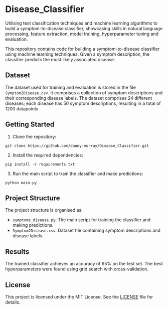 # Disease_Classifier
Utilising text classification techniques and machine learning algorithms to build a symptom-to-disease classifier, showcasing skills in natural language processing, feature extraction, model training, hyperparameter tuning and evaluation.

This repository contains code for building a symptom-to-disease classifier using machine learning techniques. Given a symptom description, the classifier predicts the most likely associated disease.

## Dataset

The dataset used for training and evaluation is stored in the file `Symptom2Disease.csv`. It comprises a collection of symptom descriptions and their corresponding disease labels. The dataset comprises 24 different diseases; each disease has 50 symptom descriptions, resulting in a total of 1200 datapoints

## Getting Started

1. Clone the repository:

```
git clone https://github.com/danny-murray/Disease_Classifier.git
```

2. Install the required dependencies:

```
pip install -r requirements.txt
```

3. Run the main script to train the classifier and make predictions:

```
python main.py
```

## Project Structure

The project structure is organised as:

- `symptoms_disease.py`: The main script for training the classifier and making predictions.
- `Symptom2Disease.csv`: Dataset file containing symptom descriptions and disease labels.

## Results

The trained classifier achieves an accuracy of 95% on the test set. The best hyperparameters were found using grid search with cross-validation.

## License

This project is licensed under the MIT License. See the [LICENSE](LICENSE) file for details.
